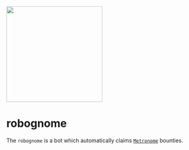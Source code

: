 <img src="https://content.game7.io/robognome.png" height="250"/>

# robognome

The `robognome` is a bot which automatically claims [`Metronome`](../../README.md#metronome) bounties.

